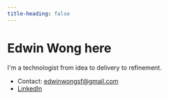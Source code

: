 ```yaml
---
title-heading: false
---
```


# Edwin Wong here

I'm a technologist from idea to delivery to refinement.

* Contact: edwinwongsf@gmail.com
* [LinkedIn](https://www.linkedin.com/in/edwinsf/)

